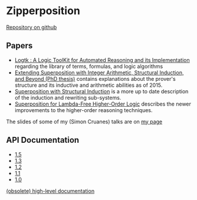# Zipperposition

[Repository on github](https://github.com/c-cube/zipperposition/)

## Papers

- [Logtk : A Logic ToolKit for Automated Reasoning and its Implementation](https://hal.inria.fr/hal-01101057)
  regarding the library of terms, formulas, and logic algorithms
- [Extending Superposition with Integer Arithmetic, Structural Induction, and Beyond (PhD thesis)](https://hal.inria.fr/tel-01223502) contains
  explanations about the prover's structure and its inductive and arithmetic
  abilities as of 2015.
- [Superposition with Structural Induction](https://link.springer.com/chapter/10.1007%2F978-3-319-66167-4_10)
  is a more up to date description of the induction and rewriting sub-systems.
- [Superposition for Lambda-Free Higher-Order Logic](https://hal.inria.fr/hal-01904595)
  describes the newer improvements to the higher-order reasoning techniques.

The slides of some of my (Simon Cruanes) talks are on [my page](https://simon.cedeela.fr/)

## API Documentation

- [1.5](1.5)
- [1.3](1.3)
- [1.2](1.2)
- [1.1](1.1)
- [1.0](1.0)

[(obsolete) high-level documentation](rst/contents.html)
